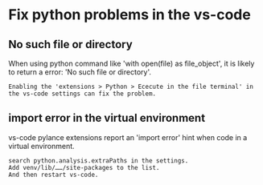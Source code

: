 # Fix python problems in the vs-code

## No such file or directory

When using python command like 'with open(file) as file_object', it is likely to return a error: 'No such file or directory'.

```text
Enabling the 'extensions > Python > Ececute in the file terminal' in the vs-code settings can fix the problem.
```

## import error in the virtual environment

vs-code pylance extensions report an 'import error' hint when code in a virtual environment.

```text
search python.analysis.extraPaths in the settings.
Add venv/lib/……/site-packages to the list.
And then restart vs-code.
```
